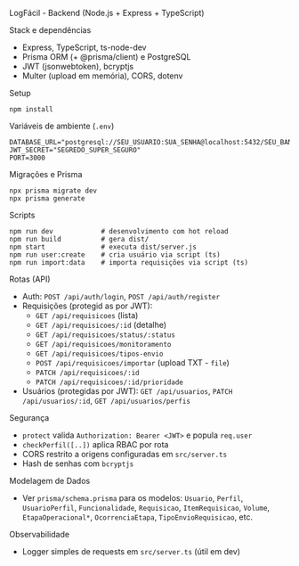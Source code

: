 LogFácil - Backend (Node.js + Express + TypeScript)

Stack e dependências

- Express, TypeScript, ts-node-dev
- Prisma ORM (+ @prisma/client) e PostgreSQL
- JWT (jsonwebtoken), bcryptjs
- Multer (upload em memória), CORS, dotenv

Setup

```
npm install
```

Variáveis de ambiente (`.env`)

```
DATABASE_URL="postgresql://SEU_USUARIO:SUA_SENHA@localhost:5432/SEU_BANCO"
JWT_SECRET="SEGREDO_SUPER_SEGURO"
PORT=3000
```

Migrações e Prisma

```
npx prisma migrate dev
npx prisma generate
```

Scripts

```
npm run dev            # desenvolvimento com hot reload
npm run build          # gera dist/
npm start              # executa dist/server.js
npm run user:create    # cria usuário via script (ts)
npm run import:data    # importa requisições via script (ts)
```

Rotas (API)

- Auth: `POST /api/auth/login`, `POST /api/auth/register`
- Requisições (protegid as por JWT):
  - `GET /api/requisicoes` (lista)
  - `GET /api/requisicoes/:id` (detalhe)
  - `GET /api/requisicoes/status/:status`
  - `GET /api/requisicoes/monitoramento`
  - `GET /api/requisicoes/tipos-envio`
  - `POST /api/requisicoes/importar` (upload TXT - `file`)
  - `PATCH /api/requisicoes/:id`
  - `PATCH /api/requisicoes/:id/prioridade`
- Usuários (protegidas por JWT): `GET /api/usuarios`, `PATCH /api/usuarios/:id`, `GET /api/usuarios/perfis`

Segurança

- `protect` valida `Authorization: Bearer <JWT>` e popula `req.user`
- `checkPerfil([..])` aplica RBAC por rota
- CORS restrito a origens configuradas em `src/server.ts`
- Hash de senhas com `bcryptjs`

Modelagem de Dados

- Ver `prisma/schema.prisma` para os modelos: `Usuario`, `Perfil`, `UsuarioPerfil`, `Funcionalidade`, `Requisicao`, `ItemRequisicao`, `Volume`, `EtapaOperacional*`, `OcorrenciaEtapa`, `TipoEnvioRequisicao`, etc.

Observabilidade

- Logger simples de requests em `src/server.ts` (útil em dev)
